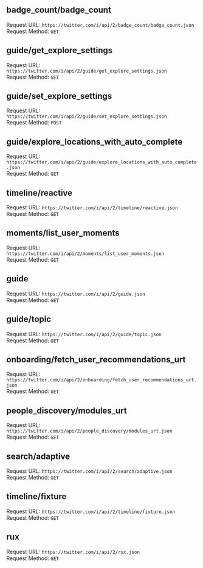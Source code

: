 ## badge_count/badge_count<br>
Request URL: `https://twitter.com/i/api/2/badge_count/badge_count.json`<br>
Request Method: `GET`<br>
## guide/get_explore_settings<br>
Request URL: `https://twitter.com/i/api/2/guide/get_explore_settings.json`<br>
Request Method: `GET`<br>
## guide/set_explore_settings<br>
Request URL: `https://twitter.com/i/api/2/guide/set_explore_settings.json`<br>
Request Method: `POST`<br>
## guide/explore_locations_with_auto_complete<br>
Request URL: `https://twitter.com/i/api/2/guide/explore_locations_with_auto_complete.json`<br>
Request Method: `GET`<br>
## timeline/reactive<br>
Request URL: `https://twitter.com/i/api/2/timeline/reactive.json`<br>
Request Method: `GET`<br>
## moments/list_user_moments<br>
Request URL: `https://twitter.com/i/api/2/moments/list_user_moments.json`<br>
Request Method: `GET`<br>
## guide<br>
Request URL: `https://twitter.com/i/api/2/guide.json`<br>
Request Method: `GET`<br>
## guide/topic<br>
Request URL: `https://twitter.com/i/api/2/guide/topic.json`<br>
Request Method: `GET`<br>
## onboarding/fetch_user_recommendations_urt<br>
Request URL: `https://twitter.com/i/api/2/onboarding/fetch_user_recommendations_urt.json`<br>
Request Method: `GET`<br>
## people_discovery/modules_urt<br>
Request URL: `https://twitter.com/i/api/2/people_discovery/modules_urt.json`<br>
Request Method: `GET`<br>
## search/adaptive<br>
Request URL: `https://twitter.com/i/api/2/search/adaptive.json`<br>
Request Method: `GET`<br>
## timeline/fixture<br>
Request URL: `https://twitter.com/i/api/2/timeline/fixture.json`<br>
Request Method: `GET`<br>
## rux<br>
Request URL: `https://twitter.com/i/api/2/rux.json`<br>
Request Method: `GET`<br>
